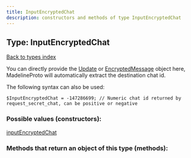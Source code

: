 ```yaml
---
title: InputEncryptedChat
description: constructors and methods of type InputEncryptedChat
---
```

## Type: InputEncryptedChat  
[Back to types index](index.md)



You can directly provide the [Update](Update.md) or [EncryptedMessage](EncryptedMessage.md) object here, MadelineProto will automatically extract the destination chat id.

The following syntax can also be used:

```
$InputEncryptedChat = -147286699; // Numeric chat id returned by request_secret_chat, can be positive or negative
```


### Possible values (constructors):

[inputEncryptedChat](../constructors/inputEncryptedChat.md)  



### Methods that return an object of this type (methods):



